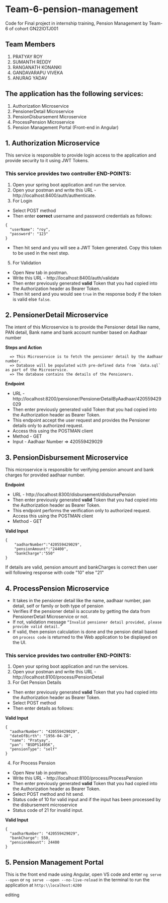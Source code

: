 # Team-6-pension-management
Code for Final project in internship training, Pension Management by Team-6 of cohort GN22IOTJ001

## Team Members
1. PRATYAY ROY
2. SUMANTH REDDY
3. RANGANATH KONANKI
4. GANDAVARAPU VIVEKA
5. ANURAG YADAV

## The application has the following services:

1. Authorization Microservice
2. PensionerDetail Microservice
3. PensionDisbursement Microservice
4. ProcessPension  Microservice
6. Pension Management Portal (Front-end in Angular)

## 1. Authorization Microservice
This service is responsible to provide login access to the application and provide security to it using JWT Tokens.

### This service provides two controller END-POINTS:

1. Open your spring boot application and run the service.
2. Open your postman and write this URL - http://localhost:8400/auth/authenticate.
3. For Login
* Select POST method
* Then enter **correct** username and password credentials as follows:

```
{
  "userName": "roy",
  "password": "123"
}
```

* Then hit send and you will see a JWT Token generated. Copy this token to be used in the next step.

5. For Validation
* Open New tab in postman.
* Write this URL - http://localhost:8400/auth/validate
* Then enter previously generated **valid** Token that you had copied into the Authorization header as Bearer Token.
* Then hit send and you would see `true` in the response body if the token is valid else `false`.

## 2. PensionerDetail Microservice
The intent of this Microservice is to provide the Pensioner detail like name, PAN detail, Bank name and bank account number based on Aadhaar number
    
   **Steps and Action**
   
      => This Microservice is to fetch the pensioner detail by the Aadhaar number.
      => Database will be populated with pre-defined data from `data.sql` as part of the Microservice. 
      => The database contains the details of the Pensioners. 
      
   **Endpoint**
   
   * URL - http://localhost:8200/pensioner/PensionerDetailByAadhaar/420559429029
   * Then enter previously generated valid Token that you had copied into the Authorization header as Bearer Token.
   * This endpoint accept the user request and provides the Pensioner details only to authorized request.
   * Access this using the POSTMAN client
   * Method - GET
   * Input - Aadhaar Number => 420559429029
      
## 3. PensionDisbursement Microservice
This microservice is responsible for verifying pension amount and bank charges for provided aadhaar number.

  **Endpoint**
  
   * URL - http://localhost:8300/disbursement/disbursePension
   * Then enter previously generated **valid** Token that you had copied into the Authorization header as Bearer Token.
   * This endpoint performs the verification only to authorized request. Access this using the POSTMAN client    
   * Method - GET

  **Valid Input**
```
{
    "aadharNumber":"420559429029",
    "pensionAmount":"24400",
    "bankCharge":"550"
}
```
If details are valid, pension amount and bankCharges is correct then user will following response with code "10" else "21"
     
## 4. ProcessPension  Microservice
* It takes in the pensioner detail like the name, aadhaar number, pan detail, self or family or both type of pension
* Verifies if the pensioner detail is accurate by getting the data from PensionerDetail Microservice or not. 
* If not, validation message `“Invalid pensioner detail provided, please provide valid detail.”`
* If valid, then pension calculation is done and the pension detail based on `process code` is returned to the Web application to be displayed on the UI.

### This service provides two controller END-POINTS:

1. Open your spring boot application and run the services.
2. Open your postman and write this URL - http://localhost:8100/process/PensionDetail
3. For Get Pension Details
* Then enter previously generated **valid** Token that you had copied into the Authorization header as Bearer Token.
* Select POST method
* Then enter details as follows:

**Valid Input**
```
{
  "aadharNumber": "420559429029",
  "dateOfBirth": "1956-04-28",
  "name": "Pratyay",
  "pan": "BSDPS1495K",
  "pensionType": "self"
}
```

4. For Process Pension
* Open New tab in postman.
* Write this URL - http://localhost:8100/process/ProcessPension
* Then enter previously generated **valid** Token that you had copied into the Authorization header as Bearer Token.
* Select POST method and hit send.
* Status code of 10 for valid input and if the input has been processed by the disbursement microservice
* Status code of 21 for invalid input.

**Valid Input**

```
{
  "aadharNumber": "420559429029",
  "bankCharge": 550,
  "pensionAmount": 24400
}
```

## 5. Pension Management Portal

This is the front end made using Angular, open VS code and enter `ng serve --open` or `ng serve --open --no-live-reload` in the terminal to run the application at `http:\\localhost:4200`

editing
